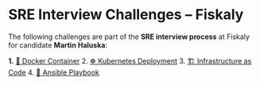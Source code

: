 # SRE Interview Challenges – Fiskaly

The following challenges are part of the **SRE interview process** at Fiskaly for candidate **Martin Haluska**:

**1.** [🐳 Docker Container](https://github.com/pytamce/fiskaly/tree/main/1.Docker%20Container)
2. [☸️ Kubernetes Deployment](https://github.com/pytamce/fiskaly/tree/main/2.Kubernetes%20Deployment)
3. [🏗️ Infrastructure as Code](https://github.com/pytamce/fiskaly/tree/main/3.%20Infrastructure%20as%20Code)
4. [📜 Ansible Playbook](https://github.com/pytamce/fiskaly/tree/main/4.Ansible%20Playbook)
